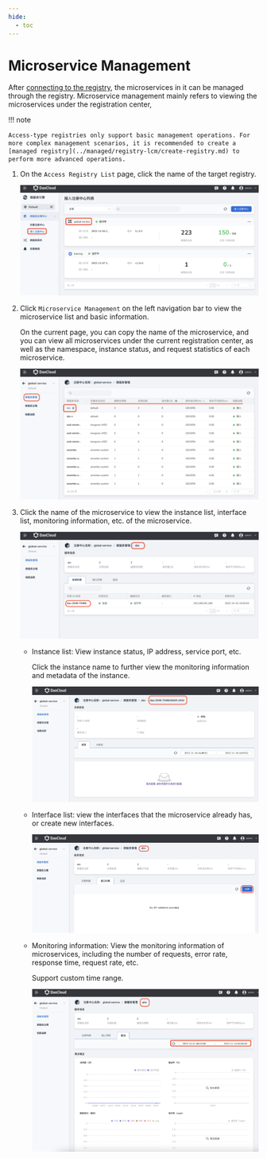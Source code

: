 ```yaml
---
hide:
  - toc
---
```


# Microservice Management

After [connecting to the registry](integrate-registry.md), the microservices in it can be managed through the registry. Microservice management mainly refers to viewing the microservices under the registration center,

!!! note

    Access-type registries only support basic management operations. For more complex management scenarios, it is recommended to create a [managed registry](../managed/registry-lcm/create-registry.md) to perform more advanced operations.

1. On the `Access Registry List` page, click the name of the target registry.

    ![Click on the registration center name](imgs/service01.png)

2. Click `Microservice Management` on the left navigation bar to view the microservice list and basic information.

    On the current page, you can copy the name of the microservice, and you can view all microservices under the current registration center, as well as the namespace, instance status, and request statistics of each microservice.

    ![Click on the registration center name](imgs/service02.png)

3. Click the name of the microservice to view the instance list, interface list, monitoring information, etc. of the microservice.

    ![Click on the registration center name](imgs/service03.png)

    - Instance list: View instance status, IP address, service port, etc.

        Click the instance name to further view the monitoring information and metadata of the instance.

        ![Instance Details](imgs/service04.png)

    - Interface list: view the interfaces that the microservice already has, or create new interfaces.

        ![Instance Details](imgs/service05.png)

    - Monitoring information: View the monitoring information of microservices, including the number of requests, error rate, response time, request rate, etc.

        Support custom time range.

        ![Instance Details](imgs/service06.png)